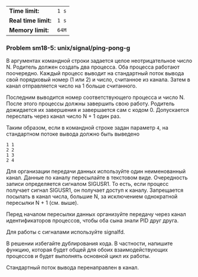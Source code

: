 |                      |       |
|----------------------|-------|
| **Time limit:**      | `1 s` |
| **Real time limit:** | `1 s` |
| **Memory limit:**    | `64M` |


### Problem sm18-5: unix/signal/ping-pong-g

В аргументах командной строки задается целое неотрицательное
число N. Родитель должен создать два процесса. Оба процесса
работают поочередно. Каждый процесс выводит на стандартный поток
вывода свой порядковый номер (1 или 2) и число, считанное из
канала. Затем в канал отправляется число на 1 больше считанного.

Последним выводится номер соответствующего процесса и число N.
После этого процессы должны завершить свою работу. Родитель
дожидается их завершения и завершается сам с кодом 0. Допускается
переслать через канал число N + 1 один раз.

Таким образом, если в командной строке задан параметр `4`, на
стандартном потоке вывода должно быть выведено

    
    
    1 1
    2 2
    1 3
    2 4

Для организации передачи данных используйте один неименованный
канал. Данные по каналу пересылайте в текстовом виде. Очередность
записи определяется сигналом SIGUSR1. То есть, если процесс
получает сигнал SIGUSR1, он получает доступ к каналу. Запрещается
посылать в канал числа, большие N, за исключением однократной
пересылки N + 1 (см. выше).

Перед началом пересылки данных организуйте передачу через канал
идентификаторов процессов, чтобы оба сына знали PID друг друга.

Для работы с сигналами используйте signalfd.

В решении избегайте дублирования кода. В частности, напишите
функцию, которая будет общей для обоих взаимодействующих
процессов и будет выполнять основной цикл их работы.

Стандартный поток вывода перенаправлен в канал.

